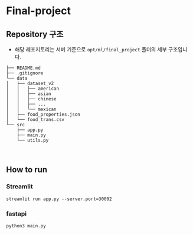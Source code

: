 # Final-project

## Repository 구조
-  해당 레포지토리는 서버 기준으로 `opt/ml/final_project` 폴더의 세부 구조입니다. 

```
├── README.md
├── .gitignore
└── data
│   ├── dataset_v2
│   │   ├── american
│   │   ├── asian
│   │   ├── chinese
│   │   ├── ...
│   │   └── mexican
│   ├── food_properties.json
│   └── food_trans.csv
└── src
    ├── app.py
    ├── main.py
    └── utils.py
```

<br />

## How to run

### Streamlit 
`streamlit run app.py --server.port=30002`

### fastapi
`python3 main.py`
